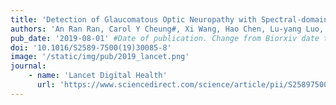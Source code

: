```yaml
---
title: 'Detection of Glaucomatous Optic Neuropathy with Spectral-domain Optical Coherence Tomography: a Retrospective Training and Validation Deep-learning Analysis, <font color=red>Journal Cover Page</font>'
authors: 'An Ran Ran, Carol Y Cheung#, Xi Wang, Hao Chen, Lu-yang Luo, *et al.*'
pub_date: '2019-08-01' #Date of publication. Change from Biorxiv date to Journal date once accepted
doi: '10.1016/S2589-7500(19)30085-8'
image: '/static/img/pub/2019_lancet.png'
journal:
    - name: 'Lancet Digital Health'
      url: 'https://www.sciencedirect.com/science/article/pii/S2589750019300858'
---
```

